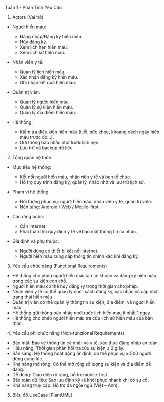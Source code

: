 Tuần 1 - Phân Tích Yêu Cầu

1. Actors (Vai trò)
- Người hiến máu:
  + Đăng nhập/Đăng ký hiến máu.
  + Hủy đăng ký.
  + Xem lịch hẹn hiến máu.
  + Xem lịch sử hiến máu.

- Nhân viên y tế:
  + Quản lý lịch hiến máu.
  + Xác nhận đăng ký hiến máu.
  + Ghi nhận kết quả hiến máu.

- Quản trị viên:
  + Quản lý người hiến máu.
  + Quản lý sự kiện hiến máu.
  + Quản lý địa điểm hiến máu.

- Hệ thống:
  + Kiểm tra điều kiện hiến máu (tuổi, sức khỏe, khoảng cách ngày hiến máu trước đó…).
  + Gửi thông báo nhắc nhở trước lịch hẹn.
  + Lưu trữ và backup dữ liệu.

2. Tổng quan hệ thốn
- Mục tiêu hệ thống:
  + Kết nối người hiến máu, nhân viên y tế và ban tổ chức.
  + Hỗ trợ quy trình đăng ký, quản lý, nhắc nhở và lưu trữ lịch sử.

- Phạm vi hệ thống:
  + Đối tượng phục vụ: người hiến máu, nhân viên y tế, quản trị viên.
  + Nền tảng: Android / Web / Mobile-first.

- Các ràng buộc:
  + Cần Internet.
  + Phải tuân thủ quy định y tế về bảo mật thông tin cá nhân.

- Giả định và phụ thuộc:
  + Người dùng có thiết bị kết nối Internet.
  + Người hiến máu cung cấp thông tin chính xác khi đăng ký.

3. Yêu cầu chức năng (Functional Requirements)
- Hệ thống cho phép người hiến máu tạo tài khoản và đăng ký hiến máu trong các sự kiện còn chỗ.
- Người hiến máu có thể hủy đăng ký trong thời gian cho phép.
- Nhân viên y tế có thể quản lý danh sách đăng ký, xác nhận và cập nhật trạng thái hiến máu.
- Quản trị viên có thể quản lý thông tin sự kiện, địa điểm, và người hiến máu.
- Hệ thống gửi thông báo nhắc nhở trước lịch hiến máu ít nhất 1 ngày.
- Hệ thống cho phép người hiến máu tra cứu lịch sử hiến máu của bản thân.

4. Yêu cầu phi chức năng (Non-functional Requirements)
- Bảo mật: Bảo vệ thông tin cá nhân và y tế, xác thực đăng nhập an toàn.
- Hiệu năng: Thời gian phản hồi tra cứu sự kiện ≤ 2 giây.
- Sẵn sàng: Hệ thống hoạt động ổn định, có thể phục vụ ≥ 500 người dùng cùng lúc.
- Khả năng mở rộng: Có thể mở rộng số lượng sự kiện và địa điểm dễ dàng.
- Dễ dùng: Giao diện rõ ràng, hỗ trợ mobile-first.
- Bảo toàn dữ liệu: Sao lưu định kỳ và khôi phục nhanh khi có sự cố.
- Khả năng truy cập: Hỗ trợ đa ngôn ngữ (Việt – Anh).

5. Biểu đồ UseCase (PlantUML)
